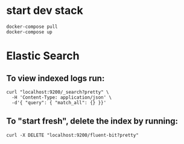 # start dev stack
    docker-compose pull
    docker-compose up


# Elastic Search

## To view indexed logs run:

    curl "localhost:9200/_search?pretty" \
      -H 'Content-Type: application/json' \
      -d'{ "query": { "match_all": {} }}'



## To "start fresh", delete the index by running:

    curl -X DELETE "localhost:9200/fluent-bit?pretty"